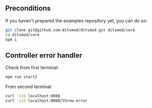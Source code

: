 ## Preconditions

If you haven't prepared the examples repository yet, you can do so:

```bash
git clone git@github.com:ditsmod/ditsmod.git ditsmod/core
cd ditsmod/core
npm i
```

## Controller error handler

Check from first terminal:

```bash
npm run start2
```

From second terminal:

```bash
curl -isS localhost:8080
curl -isS localhost:8080/throw-error
```
